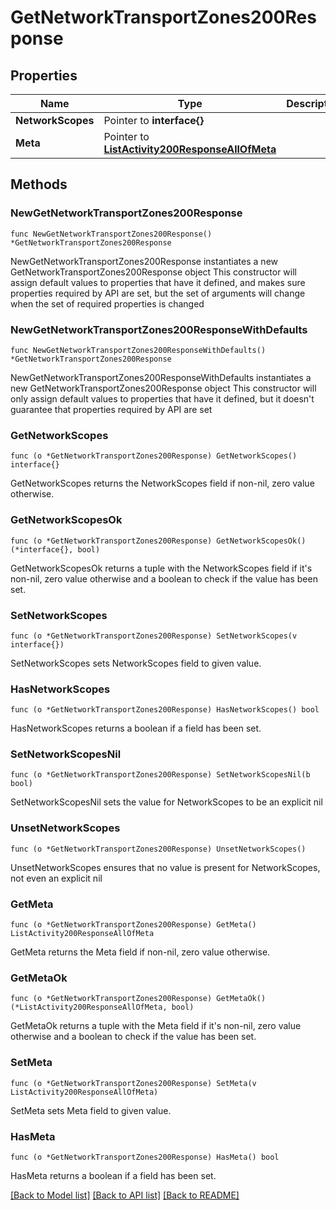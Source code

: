 # GetNetworkTransportZones200Response

## Properties

Name | Type | Description | Notes
------------ | ------------- | ------------- | -------------
**NetworkScopes** | Pointer to **interface{}** |  | [optional] 
**Meta** | Pointer to [**ListActivity200ResponseAllOfMeta**](ListActivity200ResponseAllOfMeta.md) |  | [optional] 

## Methods

### NewGetNetworkTransportZones200Response

`func NewGetNetworkTransportZones200Response() *GetNetworkTransportZones200Response`

NewGetNetworkTransportZones200Response instantiates a new GetNetworkTransportZones200Response object
This constructor will assign default values to properties that have it defined,
and makes sure properties required by API are set, but the set of arguments
will change when the set of required properties is changed

### NewGetNetworkTransportZones200ResponseWithDefaults

`func NewGetNetworkTransportZones200ResponseWithDefaults() *GetNetworkTransportZones200Response`

NewGetNetworkTransportZones200ResponseWithDefaults instantiates a new GetNetworkTransportZones200Response object
This constructor will only assign default values to properties that have it defined,
but it doesn't guarantee that properties required by API are set

### GetNetworkScopes

`func (o *GetNetworkTransportZones200Response) GetNetworkScopes() interface{}`

GetNetworkScopes returns the NetworkScopes field if non-nil, zero value otherwise.

### GetNetworkScopesOk

`func (o *GetNetworkTransportZones200Response) GetNetworkScopesOk() (*interface{}, bool)`

GetNetworkScopesOk returns a tuple with the NetworkScopes field if it's non-nil, zero value otherwise
and a boolean to check if the value has been set.

### SetNetworkScopes

`func (o *GetNetworkTransportZones200Response) SetNetworkScopes(v interface{})`

SetNetworkScopes sets NetworkScopes field to given value.

### HasNetworkScopes

`func (o *GetNetworkTransportZones200Response) HasNetworkScopes() bool`

HasNetworkScopes returns a boolean if a field has been set.

### SetNetworkScopesNil

`func (o *GetNetworkTransportZones200Response) SetNetworkScopesNil(b bool)`

 SetNetworkScopesNil sets the value for NetworkScopes to be an explicit nil

### UnsetNetworkScopes
`func (o *GetNetworkTransportZones200Response) UnsetNetworkScopes()`

UnsetNetworkScopes ensures that no value is present for NetworkScopes, not even an explicit nil
### GetMeta

`func (o *GetNetworkTransportZones200Response) GetMeta() ListActivity200ResponseAllOfMeta`

GetMeta returns the Meta field if non-nil, zero value otherwise.

### GetMetaOk

`func (o *GetNetworkTransportZones200Response) GetMetaOk() (*ListActivity200ResponseAllOfMeta, bool)`

GetMetaOk returns a tuple with the Meta field if it's non-nil, zero value otherwise
and a boolean to check if the value has been set.

### SetMeta

`func (o *GetNetworkTransportZones200Response) SetMeta(v ListActivity200ResponseAllOfMeta)`

SetMeta sets Meta field to given value.

### HasMeta

`func (o *GetNetworkTransportZones200Response) HasMeta() bool`

HasMeta returns a boolean if a field has been set.


[[Back to Model list]](../README.md#documentation-for-models) [[Back to API list]](../README.md#documentation-for-api-endpoints) [[Back to README]](../README.md)


